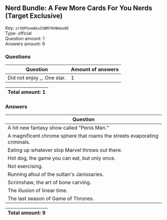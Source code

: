 ## Nerd Bundle: A Few More Cards For You Nerds (Target Exclusive)
Key: `zrXOPUumAbvS5BM7HVBmGe0E`  
Type: official  
Question amount: 1  
Answers amount: 9
### Questions
| Question | Amount of answers |
|---|---|
| Did not enjoy _. One star. | 1 |

|Total amount: 1|
|---|

### Answers
| Question |
|---|
| A hit new fantasy show called "Penis Man." |
| A magnificent chrome sphere that roams the streets evaporating criminals. |
| Eating up whatever slop Marvel throws out there. |
| Hot dog, the game you can eat, but only once. |
| Not exercising. |
| Running afoul of the sultan's Janissaries. |
| Scrimshaw, the art of bone carving. |
| The illusion of linear time. |
| The last season of Game of Thrones. |

|Total amount: 9|
|---|